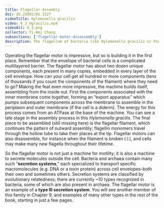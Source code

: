```yaml
---
title: Flagellar Assembly
doi: 10.22002/D1.1527
videoTitle: Hylemonella gracilis
video: 6_3_Hgracilis.mp4
videoAlt: 6_3.png
collector: Yi-Wei Chang
subsections: ['flagellar-motor-disassembly']
description: The flagellum of bacteria like Hylemonella gracilis or Pseudomonas aeruginosa is assembled by a type III secretion system at its base
---
```


Operating the flagellar motor is impressive, but so is building it in the first place. Remember that the envelope of bacterial cells is a complicated multilayered barrier. The flagellar motor has about two dozen unique components, each present in many copies, embedded in every layer of the cell envelope. How can your cell get all hundred or more components (tens of thousands if you count the components of the filament) where they need to go? Making the feat even more impressive, the machine builds itself, assembling from the inside out. First the components associated with the inner membrane come together, forming an “export apparatus” which pumps subsequent components across the membrane to assemble in the periplasm and outer membrane (if the cell is a diderm). The energy for this process comes from an ATPase at the base of the machine. You can see a late stage in the assembly process in this *Hylemonella gracilis*. The final piece to be assembled (still missing here) is the flagellar filament, which continues the pattern of outward assembly; flagellin monomers travel through the hollow tube to take their places at the tip. Flagellar motors can also disassemble, for instance when the filament is broken (⇩), and cells may make many new flagella throughout their lifetime.

So the flagellar motor is not just a machine for motility; it is also a machine to secrete molecules outside the cell. Bacteria and archaea contain many such “**secretion systems**,” each specialized to transport specific macromolecules (e.g. DNA or a toxin protein) across cell envelopes–both their own and sometimes others. Secretion systems are classified by evolutionary relatedness; there are currently ~10 types recognized in bacteria, some of which are also present in archaea. The flagellar motor is an example of a **type III secretion system**. You will see another member of this family in Chapter 9, and examples of many other types in the rest of the book, starting in just a few pages.

